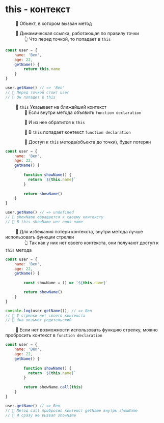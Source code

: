 # this - контекст

&emsp;&emsp; 🔹 Объект, в котором вызван метод      

&emsp;&emsp; 🔹 Динамическая ссылка, работающая по правилу точки  
&emsp;&emsp;&emsp;&emsp; 👆 Что перед точкой, то попадает в `this`         
```javascript
const user = {
    name: 'Ben',
    age: 22,
    getName() {
        return this.name
    }
}

user.getName() // => 'Ben'
// 🎯 Перед точкой стоит user
// 🎯 Он попадет в this
```    

&emsp;&emsp; 🛑 `this` Указывает на ближайший контекст    
&emsp;&emsp;&emsp;&emsp; 🎯 Если внутри метода объявить `function declaration`

&emsp;&emsp;&emsp;&emsp; 🎯 И из нее обратится к `this`

&emsp;&emsp;&emsp;&emsp; 🎯 В `this` попадает контекст `function declaration`

&emsp;&emsp;&emsp;&emsp; 🎯 Доступ к `this` метода(объекта до точки), будет потерян 
```javascript
const user = {
    name: 'Ben',
    age: 22,
    getName() {
       
        function showName() {
          return `${this.name}`
        }
        
        return showName()
    }
}

user.getName() // => undefined
// 🎯 showName обращается к своему контексту
// 🎯 В this showName нет поля name 
```

&emsp;&emsp; 🔹 Для избежания потери контекста, внутри метода лучше использовать функции стрелки  
&emsp;&emsp;&emsp;&emsp; 👆 Так как у них нет своего контекста, они получают доступ к `this` метода   
```javascript
const user = {
    name: 'Ben',
    age: 22,
    getName() {
       
        const showName = () => `${this.name}`

        return showName()
    }
}

console.log(user.getName()); // => Ben 
// 🎯 У стрелки нет своего контекста
// 🎯 Она возьмет родительский
```

&emsp;&emsp; 🔸 Если нет возможности использовать функцию стрелку, можно пробросить контекст в `function declaration`
```javascript
const user = {
    name: 'Ben',
    age: 22,
    getName() {
       
        function showName() {
          return `${this.name}`
        }
        
        return showName.call(this)
    }
}

user.getName() // => Ben
// 🎯 Метод call пробросил контекст getName внутрь showName
// 🎯 И сразу же вызвал showName
```